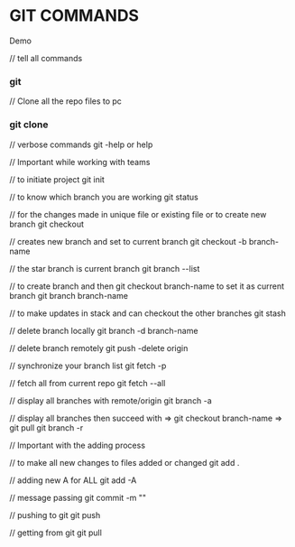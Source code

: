 # GIT COMMANDS
Demo

// tell all commands
 ### git

// Clone all the repo files to pc
### git clone 

// verbose commands
git -help or help  

// Important while working with teams

// to initiate project
git init 

// to know which branch you are working
git status 

// for the changes made in unique file or existing file or to create new branch
git checkout 

// creates new branch and set to current branch
git checkout -b branch-name

// the star branch is current branch
git branch --list 

// to create branch and then git checkout branch-name to set it as current branch
git branch branch-name

// to make updates in stack and can checkout the other branches
git stash 

// delete branch locally
git branch -d branch-name 

// delete branch remotely
git push -delete origin <remote-dir> 
  
//  synchronize your branch list
git fetch -p 

// fetch all from current repo
git fetch --all 

// display all branches with remote/origin
git branch -a 

// display all branches then succeed with => git checkout branch-name => git pull
git branch -r

// Important with the adding process

// to make all new changes to files added or changed
git add .  

// adding new A for ALL
git add -A  

// message passing
git commit -m "" 

// pushing to git
git push  

// getting from git
git pull  

